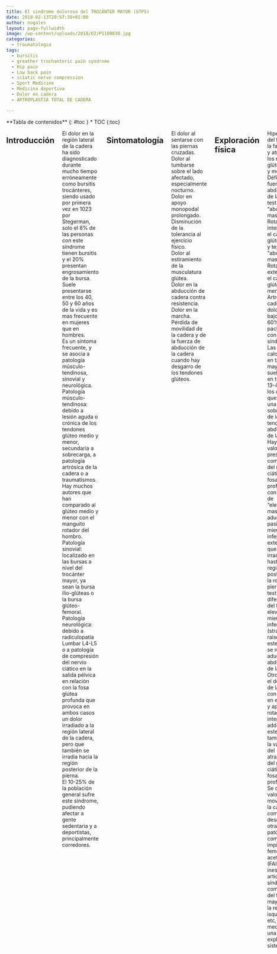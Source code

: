 ```yaml
---
title: El sindrome doloroso del TROCÁNTER MAYOR (GTPS)
date: 2018-02-13T20:57:39+01:00
author: nogales
layout: page-fullwidth
image: /wp-content/uploads/2018/02/P1100030.jpg
categories:
  - traumatologia
tags:
  - bursitis
  - greather trochanteric pain syndrome
  - Hip pain
  - Low back pain
  - sciatic nerve compression
  - Sport Medicine
  - Medicina deportiva
  - Dolor en cadera
  - ARTROPLASTIA TOTAL DE CADERA

---
```

<div class="row">
<div class="medium-4 medium-push-8 columns" markdown="1">
<div class="panel radius" markdown="1">
**Tabla de contenidos**
{: #toc }
*  TOC
{:toc}
</div>
</div><!-- /.medium-4.columns -->

<div class="medium-8 medium-pull-4 columns" markdown="1">


## Introducción
El dolor en la región lateral de la cadera ha sido diagnosticado durante mucho tiempo erróneamente como bursitis trocánteres, siendo usado por primera vez en 1023 por Stegerman, solo el 8% de las personas con este síndrome tienen bursitis y el 20% presentan engrosamiento de la bursa.  
Suele presentarse entre los 40, 50 y 60 años de la vida y es mas frecuente en mujeres que en hombres.  
Es un síntoma frecuente, y se asocia a patología músculo-tendinosa, sinovial y neurológica.  
Patología músculo-tendinosa: debido a lesión aguda o crónica de los tendones glúteo medio y menor, secundaria a sobrecarga, a patología artrósica de la cadera o a traumatismos. Hay muchos autores que han comparado al glúteo medio y menor con el manguito rotador del hombro.  
Patología sinovial: localizado en las bursas a nivel del trocánter mayor, ya sean la bursa ilio-glúteas o la bursa glúteo-femoral.  
Patología neurológica: debido a radiculopatía Lumbar L4-L5 o a patología de compresión del nervio ciático en la salida pélvica en relación con la fosa glútea profunda que provoca en ambos casos un dolor irradiado a la región lateral de la cadera, pero que también se irradia hacia la región posterior de la pierna.  
El 10-25% de la población general sufre este síndrome, pudiendo afectar a gente sedentaria y a deportistas, principalmente corredores.

## Sintomatología 
El dolor al sentarse con las piernas cruzadas.  
Dolor al tumbarse sobre el lado afectado, especialmente nocturno.  
Dolor en apoyo monopodal prolongado.  
Disminución de la tolerancia al ejercicio físico.  
Dolor al estiramiento de la musculatura glútea.  
Dolor en la abducción de cadera contra resistencia.  
Dolor en la marcha.  
Pérdida de movilidad de la cadera y de la fuerza de abducción de la cadera cuando hay desgarro de los tendones glúteos.

## Exploración física
Hipertrofia del tensor de la fascia lata y atrofia de los músculos glúteo medio y menor.  
Déficit de fuerza de abducción de la cadera: test de “abducción mas Rotación interna” en el caso del glúteo medio y test de “abducción mas Rotación externa” en el caso del glúteo menor.  
Artrosis de cadera y dolor lumbar bajo en el 60% de los pacientes con este síndrome.  
Las tendinitis calcificantes en trocánter mayor suelen estar en torno al 13-40% de los casos, lo que indica una sobrecarga de los tendones abductores de la cadera.  
Hay que valorar la presencia de compromiso del nervio ciático en la fosa glútea profunda, con el test de “elevación mas aducción pasiva del miembro inferior extendido” que provoca irradiación hasta la región posterior de la rodilla y pierna. Este test se diferencia del test de elevación de miembros inferiores (straight leg raise) ya que este ultimo se realiza sin aducción ni abducción de la cadera. Otro test es el de flexión de la cadera con la rodilla en extension y aplicar rotación interna y adducción, este test es también para la valoración del atrapamiento del nervio ciático en la fosa glútea profunda.  
Se deba valorar la movilidad de la cadera así como descartar otras patologías como el impingement femoro-acetabular (FAI), inestabilidad articular, síndrome de compresión del trocánter mayor o de la región ilio-isquiática, etc, mediante una exploración sistemática.

## Pruebas complementarias
Aunque las pruebas complementarias no dan muchos resultados, lo que si parece es que descarta una cantidad de patologías que pudieran ser causa del problema.  
- **La radiografía simple:** para descartar patología de artrosis coxo-femoral, lesiones tumores en huesos de la pelvis, imágenes compatibles con impingement fémoro-acetabular o alteraciones en la morfología articular como displasias de cadera etc.  
- **La ecografía**: Muy útil para valorar la región trocanterea y la fosa glútea profunda, donde se pueden detectar roturas de los tendones glúteos, bursitis, entesopatías y cualquier aumento de actividad inflamatoria con el efecto doppler.  
- **La electroneurografía**: en los casos de compresión del nervio ciático se han descrito estudios electroneurográficos en reposo y tras ejercicios que demuestran la compresión del nervio en la fosa glútea profunda, lo que indicaría una patología neurológica por atrapamiento o compresión en la zona.  
- **La Resonancia magnética**: muy útil para descartar múltiples patologías, desde la artrosis, lesiones del labrum cotioideo, necrosis avascular de la cabeza femoral, entesopatía de los glúteos, rotura parcial o total de los tendones glúteos, bursitis, etc…

## Tratamiento 
Una vez llegado al diagnóstico preciso, se trata de realizar la solución al problema de la forma mas eficiente posible.  
La batería de soluciones es importante, y va desde las medidas conservadoras “de la abuela”, hasta el tratamiento recuperador, el tratamiento rehabilitador, las técnicas de infiltración ecoguiadas o no, a las técnicas quirúrgicas que pueden ser endoscópicas o por cirugía abierta.  

Así en el **trocánter mayor** podemos tratarlo con medidas físicas como estiramientos y ejercicios de tonificación muscular, con tratamiento rehabilitador como electroterapia, masaje transverso profundo, ondas de choque, punción seca etc. Las infiltraciones en el trocánter mayor con corticosteroides y anestésicos locales siguen realizándose en la actualidad con un 50% de efectividad; en nuestro caso realizamos infiltraciones de anestésico local y luego aplicamos plasma autologo rico en plaquetas (PRGF endoretR) que desde 2012 lo usamos con control ecográfico que nos da una mayor exactitud en la colocación del medicamento en la zona afectada y por tanto mejores resultados. 

En nuestra experiencia hay una mejoría del 85% tras dicho tratamiento. Habitualmente realizamos tres infiltraciones con un intervalo de entre 2 y cuatro semanas de cada infiltración. 

Cuando hay **rotura parcial de los tendones glúteo medio o menor** comenzamos con las infiltraciones de PRP y control entre 3 y 6 meses de las mismas: si el control ecográfico y clínico son buenos damos de alta. Si el dolor desaparece y la ecografía evidencia rotura parcial del tendón glúteo medio o menor se mantiene en observación por un año. Si las molestias y le debilidad no desaparecen y la ecografía evidencia rotura y retracción del tendón le recomendamos cirugía de re anclaje del tendón del glúteo medio.  

Si existiera un compromiso isquio-femoral lo ideal es descomprimir el espacio con un raspado del borde posterior del trocánter mayor para aumentar dicho espacio.  
En el caso de estar afectado _el espacio glúteo profundo_, que afecta al nervio ciático se debería saber exactamente la causa de la compresión del nervio, que va desde la musculatura rotadora externa a compromisos de espacio como el fémoro-isquiático antes comentado etc.. en estos casos se pueden tratar con estiramientos específicos, ejercicios de tonificación de la musculatura pelvi-trocanterea (muy importante en la estabilidad pélvica) y suelo pélvico.  

Si persiste el compromiso nervioso a pesar de esto, se debe realizar liberación del nervio ciático mayor desde la salida pélvica hasta por debajo del trocánter menor, para resolver este problema. En mi caso ha sido muy poco frecuente, pero sin embargo en las cirugías de reemplazo articular he tenido varios casos de compresión del nervio ciático mayor que he liberado, ya que mi abordaje es siempre posterior, y por tanto me permites inspeccionar de forma habitual la fosa glútea profunda, encontrando desde variantes anatómicos del ciático bifurcado y trifurcado pasando a través del piramidal o por detrás del mismo, lo que nos ha permitido resolver el problema y que el dolor posterior irradiado desaparezca. Por ello recomiendo que antes de realizar la cirugía de reemplazo articular se realice una valoración del espacio glúteo profundo por si el abordaje antero-lateral no sea el idóneo para dicha cirugía.

## Conclusion
- Causas y prevalencia
  - El síndrome doloroso del trocánter mayor está frecuente en el 20% de la población entre 40 y 60 años.  
  - Es debido a múltiples patologías que hay que descartar o confirmar.  
  - La bursitis trocanterea es solamente el 8% de la patología. La mayor incidencia está en los tendones del glúteo medio y menor en trocánter.  
- **El diagnóstico** es eminentemente clínico y se puede apoyar en determinadas pruebas complementarias como la rx simple de caderas, la ecografía y en último plano la resonancia magnética o la electroneurografía.  
 - **El tratamiento** está basado en un correcto diagnóstico y va desde el tratamiento conservador, a los tratamientos cruentos como las infiltraciones, la cirugía endoscópica o la cirugía abierta.
- **Los resultados** suelen ser muy positivos y no suelen dejar secuelas.  

Si esta patología no se diagnostica puede estar mucho tiempo en el individuo sin recuperarse de la misma con la mala calidad de vida que conlleva el mismo. 

Por mi parte creo que la aportación que realizo a esta patología es el diagnóstico ecográfico y el tratamiento con infiltraciones ecoguiadas de plasma autólogo rico en plaquetas que llevo realizando desde el 2007 hasta la actualidad, si bien desde 2011 las realizo con control ecográfico.

## Versión en PDF
[SINDROME DOLOROSO DEL TROCANTER MAYOR](http://www.nogales.eu/wp-content/uploads/2018/02/SINDROME-DOLOROSO-DEL-TROCANTER-MAYOR2.pdf)

</div><!-- /.medium-8.columns -->
</div><!-- /.row -->